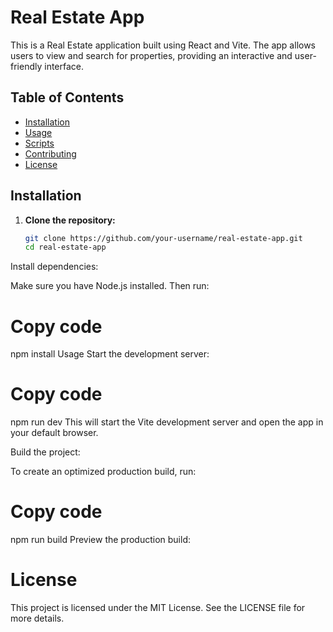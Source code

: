 # Real Estate App

This is a Real Estate application built using React and Vite. The app allows users to view and search for properties, providing an interactive and user-friendly interface.

## Table of Contents

- [Installation](#installation)
- [Usage](#usage)
- [Scripts](#scripts)
- [Contributing](#contributing)
- [License](#license)

## Installation

1. **Clone the repository:**

   ```sh
   git clone https://github.com/your-username/real-estate-app.git
   cd real-estate-app
Install dependencies:

Make sure you have Node.js installed. Then run:

# Copy code
npm install
Usage
Start the development server:

# Copy code
npm run dev
This will start the Vite development server and open the app in your default browser.

Build the project:

To create an optimized production build, run:

# Copy code
npm run build
Preview the production build:


# License
This project is licensed under the MIT License. See the LICENSE file for more details.






